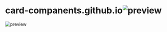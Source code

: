 # card-companents.github.io![preview](https://user-images.githubusercontent.com/85711267/232176747-8117a445-8fb2-4529-9ecf-dc6d1c4cdade.png)
![preview](https://user-images.githubusercontent.com/85711267/232176787-160b0400-eddb-4e19-a7f6-a1b654393dd8.png)
